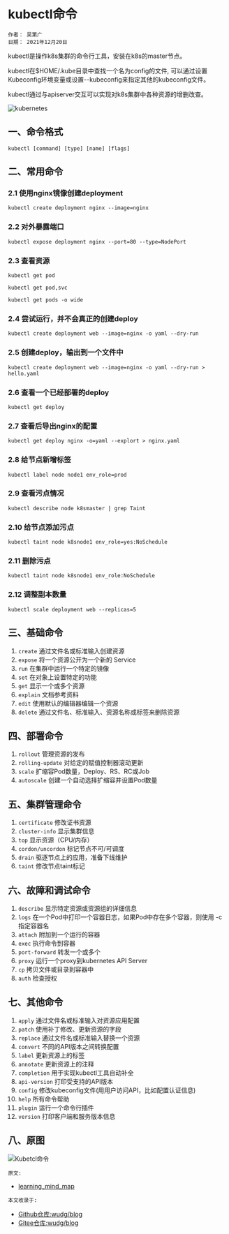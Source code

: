 # kubectl命令

```describe
作者： 吴第广
日期： 2021年12月20日
```

kubectl是操作k8s集群的命令行工具，安装在k8s的master节点。

kubectl在$HOME/.kube目录中查找一个名为config的文件, 可以通过设置Kubeconfig环境变量或设置--kubeconfig来指定其他的kubeconfig文件。

kubectl通过与apiserver交互可以实现对k8s集群中各种资源的增删改查。


![kubernetes](https://cdn.jsdelivr.net/gh/wudg/picgo@master/images/blog/kubernetes.jpg)


## 一、命令格式
`kubectl [command] [type] [name] [flags]`

## 二、常用命令

### 2.1 使用nginx镜像创建deployment
`kubectl create deployment nginx --image=nginx`

### 2.2 对外暴露端口
`kubectl expose deployment nginx --port=80 --type=NodePort`

### 2.3 查看资源

`kubectl get pod`

`kubectl get pod,svc`

`kubectl get pods -o wide`

### 2.4 尝试运行，并不会真正的创建deploy
`kubectl create deployment web --image=nginx -o yaml --dry-run`

### 2.5 创建deploy，输出到一个文件中
`kubectl create deployment web --image=nginx -o yaml --dry-run > hello.yaml`

### 2.6 查看一个已经部署的deploy
`kubectl get deploy`

### 2.7 查看后导出nginx的配置
`kubectl get deploy nginx -o=yaml --explort > nginx.yaml`

### 2.8 给节点新增标签
`kubectl label node node1 env_role=prod`

### 2.9 查看污点情况
`kubectl describe node k8smaster | grep Taint`

### 2.10 给节点添加污点
`kubectl taint node k8snode1 env_role=yes:NoSchedule`

### 2.11 删除污点
`kubectl taint node k8snode1 env_role:NoSchedule`

### 2.12 调整副本数量
`kubectl scale deployment web --replicas=5`

## 三、基础命令

1. `create` 通过文件名或标准输入创建资源
2. `expose` 将一个资源公开为一个新的 Service
3. `run` 在集群中运行一个特定的镜像
4. `set` 在对象上设置特定的功能
5. `get` 显示一个或多个资源
6. `explain` 文档参考资料
7. `edit` 使用默认的编辑器编辑一个资源
8. `delete` 通过文件名、标准输入、资源名称或标签来删除资源


## 四、部署命令

1. `rollout` 管理资源的发布
2. `rolling-update` 对给定的赋值控制器滚动更新
3. `scale` 扩缩容Pod数量，Deploy、RS、RC或Job
4. `autoscale` 创建一个自动选择扩缩容并设置Pod数量

## 五、集群管理命令

1. `certificate` 修改证书资源
2. `cluster-info` 显示集群信息
3. `top` 显示资源（CPU/内存）
4. `cordon/uncordon` 标记节点不可/可调度
5. `drain` 驱逐节点上的应用，准备下线维护
6. `taint` 修改节点taint标记


## 六、故障和调试命令

1. `describe` 显示特定资源或资源组的详细信息
2. `logs` 在一个Pod中打印一个容器日志，如果Pod中存在多个容器，则使用 -c 指定容器名
3. `attach` 附加到一个运行的容器
4. `exec` 执行命令到容器
5. `port-forward` 转发一个或多个
6. `proxy` 运行一个proxy到kubernetes API Server
7. `cp` 拷贝文件或目录到容器中
8. `auth` 检查授权

## 七、其他命令

1. `apply` 通过文件名或标准输入对资源应用配置
2. `patch` 使用补丁修改、更新资源的字段
3. `replace` 通过文件名或标准输入替换一个资源
4. `convert` 不同的API版本之间转换配置
5. `label` 更新资源上的标签
6. `annotate` 更新资源上的注释
7. `completion` 用于实现kubectl工具自动补全
8. `api-version` 打印受支持的API版本
9. `config` 修改kubeconfig文件(用用户访问API，比如配置认证信息)
10. `help` 所有命令帮助
11. `plugin` 运行一个命令行插件
12. `version` 打印客户端和服务版本信息

## 八、原图
![Kubetcl命令](https://cdn.jsdelivr.net/gh/wudg/picgo@master/images/blog/Kubetcl命令-1.jpg)

`原文:`
* [learning_mind_map](https://github.com/0voice/learning_mind_map)

`本文收录于:`
* [Github仓库:wudg/blog](https://github.com/wudg/blog)
* [Gitee仓库:wudg/blog](https://githee.com/wudg/blog)